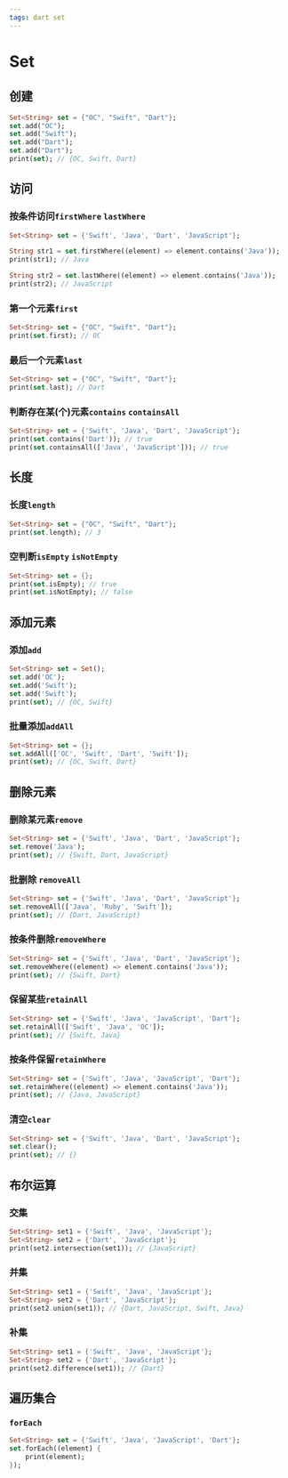 ```yaml
---
tags: dart set
---
```


# Set

## 创建

```dart
Set<String> set = {"OC", "Swift", "Dart"};
set.add("OC");
set.add("Swift");
set.add("Dart");
set.add("Dart");
print(set); // {OC, Swift, Dart}
```

## 访问

### 按条件访问`firstWhere` `lastWhere`

```dart
Set<String> set = {'Swift', 'Java', 'Dart', 'JavaScript'};

String str1 = set.firstWhere((element) => element.contains('Java'));
print(str1); // Java

String str2 = set.lastWhere((element) => element.contains('Java'));
print(str2); // JavaScript
```

### 第一个元素`first`

```dart
Set<String> set = {"OC", "Swift", "Dart"};
print(set.first); // OC
```

### 最后一个元素`last`

```dart
Set<String> set = {"OC", "Swift", "Dart"};
print(set.last); // Dart
```

### 判断存在某(个)元素`contains` `containsAll`

```dart
Set<String> set = {'Swift', 'Java', 'Dart', 'JavaScript'};
print(set.contains('Dart')); // true
print(set.containsAll(['Java', 'JavaScript'])); // true
```

## 长度

### 长度`length`

```dart
Set<String> set = {"OC", "Swift", "Dart"};
print(set.length); // 3
```

### 空判断`isEmpty` `isNotEmpty`

```dart
Set<String> set = {};
print(set.isEmpty); // true
print(set.isNotEmpty); // false
```

## 添加元素

### 添加`add`

```dart
Set<String> set = Set();
set.add('OC');
set.add('Swift');
set.add('Swift');
print(set); // {OC, Swift}
```

### 批量添加`addAll`

```dart
Set<String> set = {};
set.addAll(['OC', 'Swift', 'Dart', 'Swift']);
print(set); // {OC, Swift, Dart}
```

## 删除元素

### 删除某元素`remove`

```dart
Set<String> set = {'Swift', 'Java', 'Dart', 'JavaScript'};
set.remove('Java');
print(set); // {Swift, Dart, JavaScript}
```

### 批删除 `removeAll`

```dart
Set<String> set = {'Swift', 'Java', 'Dart', 'JavaScript'};
set.removeAll(['Java', 'Ruby', 'Swift']);
print(set); // {Dart, JavaScript}
```

### 按条件删除`removeWhere`

```dart
Set<String> set = {'Swift', 'Java', 'Dart', 'JavaScript'};
set.removeWhere((element) => element.contains('Java'));
print(set); // {Swift, Dart}
```

### 保留某些`retainAll`

```dart
Set<String> set = {'Swift', 'Java', 'JavaScript', 'Dart'};
set.retainAll(['Swift', 'Java', 'OC']);
print(set); // {Swift, Java}
```

### 按条件保留`retainWhere`

```dart
Set<String> set = {'Swift', 'Java', 'JavaScript', 'Dart'};
set.retainWhere((element) => element.contains('Java'));
print(set); // {Java, JavaScript}
```

### 清空`clear`

```dart
Set<String> set = {'Swift', 'Java', 'Dart', 'JavaScript'};
set.clear();
print(set); // {}
```

## 布尔运算

### 交集

```dart
Set<String> set1 = {'Swift', 'Java', 'JavaScript'};
Set<String> set2 = {'Dart', 'JavaScript'};
print(set2.intersection(set1)); // {JavaScript}
```

### 并集

```dart
Set<String> set1 = {'Swift', 'Java', 'JavaScript'};
Set<String> set2 = {'Dart', 'JavaScript'};
print(set2.union(set1)); // {Dart, JavaScript, Swift, Java}
```

### 补集

```dart
Set<String> set1 = {'Swift', 'Java', 'JavaScript'};
Set<String> set2 = {'Dart', 'JavaScript'};
print(set2.difference(set1)); // {Dart}
```

## 遍历集合

### `forEach`

```dart
Set<String> set = {'Swift', 'Java', 'JavaScript', 'Dart'};
set.forEach((element) {
	print(element);
});
```








